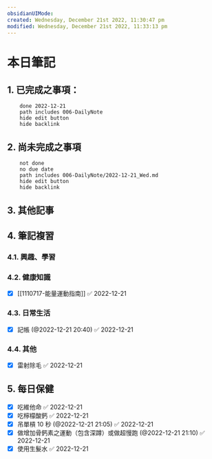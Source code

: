 ```yaml
---
obsidianUIMode: 
created: Wednesday, December 21st 2022, 11:30:47 pm
modified: Wednesday, December 21st 2022, 11:33:13 pm
---
```

# 本日筆記




## 1. 已完成之事項：
```tasks
	done 2022-12-21
	path includes 006-DailyNote
	hide edit button 
	hide backlink
```

## 2. 尚未完成之事項
```tasks
	not done
	no due date
	path includes 006-DailyNote/2022-12-21_Wed.md
	hide edit button 
	hide backlink
```

## 3. 其他記事

## 4. 筆記複習
### 4.1. 興趣、學習

### 4.2. 健康知識
- [x] [[1110717-能量運動指南]] ✅ 2022-12-21

### 4.3. 日常生活
- [x] 記帳 (@2022-12-21 20:40) ✅ 2022-12-21

### 4.4. 其他
- [x] 雷射除毛 ✅ 2022-12-21

## 5. 每日保健
- [x] 吃維他命 ✅ 2022-12-21
- [x] 吃檸檬酸鈣 ✅ 2022-12-21
- [x] 吊單槓 10 秒 (@2022-12-21 21:05) ✅ 2022-12-21
- [x] 做增加骨鈣素之運動（包含深蹲）或做超慢跑 (@2022-12-21 21:10) ✅ 2022-12-21
- [x] 使用生髮水 ✅ 2022-12-21